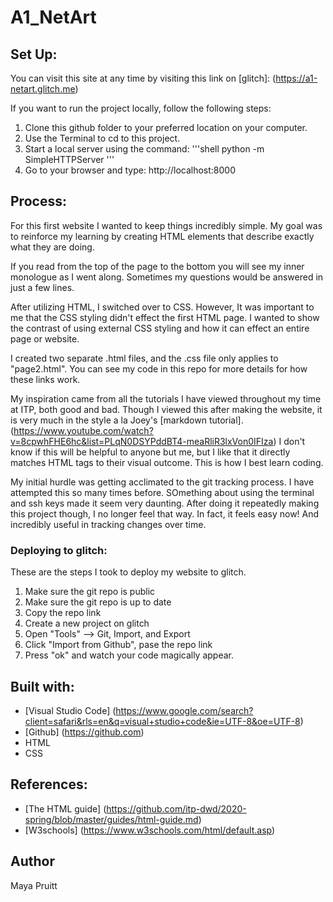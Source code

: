 # A1_NetArt

## Set Up:
You can visit this site at any time by visiting this link on [glitch]: (https://a1-netart.glitch.me)

If you want to run the project locally, follow the following steps:

1. Clone this github folder to your preferred location on your computer. 
2. Use the Terminal to cd to this project. 
3. Start a local server using the command:
'''shell
python -m SimpleHTTPServer
'''
4. Go to your browser and type: http://localhost:8000 

## Process:

For this first website I wanted to keep things incredibly simple. My goal was to reinforce my learning by creating HTML elements that describe exactly what they are doing. 

If you read from the top of the page to the bottom you will see my inner monologue as I went along. Sometimes my questions would be answered in just a few lines. 

After utilizing HTML, I switched over to CSS. However, It was important to me that the CSS styling didn't effect the first HTML page. I wanted to show the contrast of using external CSS styling and how it can effect an entire page or website. 

I created two separate .html files, and the .css file only applies to "page2.html". You can see my code in this repo for more details for how these links work. 

My inspiration came from all the tutorials I have viewed throughout my time at ITP, both good and bad. Though I viewed this after making the website, it is very much in the style a la Joey's [markdown tutorial]. (https://www.youtube.com/watch?v=8cpwhFHE6hc&list=PLqN0DSYPddBT4-meaRliR3lxVon0IFIza) I don't know if this will be helpful to anyone but me, but I like that it directly matches HTML tags to their visual outcome. This is how I best learn coding. 

My initial hurdle was getting acclimated to the git tracking process. I have attempted this so many times before. SOmething about using the terminal and ssh keys made it seem very daunting. After doing it repeatedly making this project though, I no longer feel that way. In fact, it feels easy now! And incredibly useful in tracking changes over time. 

### Deploying to glitch:
These are the steps I took to deploy my website to glitch. 
1. Make sure the git repo is public 
2. Make sure the git repo is up to date 
3. Copy the repo link
4. Create a new project on glitch 
5. Open "Tools" --> Git, Import, and Export
6. Click "Import from Github", pase the repo link
7. Press "ok" and watch your code magically appear.

## Built with:
* [Visual Studio Code] (https://www.google.com/search?client=safari&rls=en&q=visual+studio+code&ie=UTF-8&oe=UTF-8)
* [Github] (https://github.com)
* HTML
* CSS

## References:
* [The HTML guide] (https://github.com/itp-dwd/2020-spring/blob/master/guides/html-guide.md)
* [W3schools] (https://www.w3schools.com/html/default.asp)

## Author
Maya Pruitt